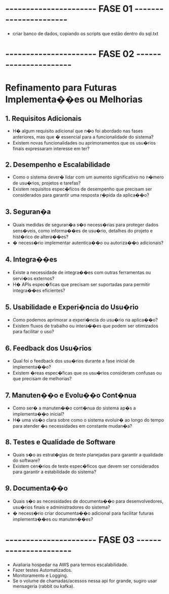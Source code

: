 # ---------------------- FASE 01 ----------------------

- criar banco de dados, copiando os scripts que estão dentro do sql.txt

# ---------------------- FASE 02 ----------------------

# Refinamento para Futuras Implementa��es ou Melhorias

## 1. Requisitos Adicionais

- H� algum requisito adicional que n�o foi abordado nas fases anteriores, mas que � essencial para a funcionalidade do sistema?
- Existem novas funcionalidades ou aprimoramentos que os usu�rios finais expressaram interesse em ter?

## 2. Desempenho e Escalabilidade

- Como o sistema dever� lidar com um aumento significativo no n�mero de usu�rios, projetos e tarefas?
- Existem requisitos espec�ficos de desempenho que precisam ser considerados para garantir uma resposta r�pida da aplica��o?

## 3. Seguran�a

- Quais medidas de seguran�a s�o necess�rias para proteger dados sens�veis, como informa��es de usu�rio, detalhes do projeto e hist�rico de altera��es?
- � necess�rio implementar autentica��o ou autoriza��o adicionais?

## 4. Integra��es

- Existe a necessidade de integra��es com outras ferramentas ou servi�os externos?
- H� APIs espec�ficas que precisam ser suportadas para permitir integra��es eficientes?

## 5. Usabilidade e Experi�ncia do Usu�rio

- Como podemos aprimorar a experi�ncia do usu�rio na aplica��o?
- Existem fluxos de trabalho ou intera��es que podem ser otimizados para facilitar o uso?

## 6. Feedback dos Usu�rios

- Qual foi o feedback dos usu�rios durante a fase inicial de implementa��o?
- Existem �reas espec�ficas que os usu�rios consideram confusas ou que precisam de melhorias?

## 7. Manuten��o e Evolu��o Cont�nua

- Como ser� a manuten��o cont�nua do sistema ap�s a implementa��o inicial?
- H� uma vis�o clara sobre como o sistema evoluir� ao longo do tempo para atender �s necessidades em constante mudan�a?

## 8. Testes e Qualidade de Software

- Quais s�o as estrat�gias de teste planejadas para garantir a qualidade do software?
- Existem cen�rios de teste espec�ficos que devem ser considerados para garantir a estabilidade do sistema?

## 9. Documenta��o

- Quais s�o as necessidades de documenta��o para desenvolvedores, usu�rios finais e administradores do sistema?
- � necess�rio criar documenta��o adicional para facilitar futuras implementa��es ou manuten��es?

# ---------------------- FASE 03 ----------------------

- Avaliaria hospedar na AWS para termos escalabilidade.
- Fazer testes Automatizados.
- Monitoramento e Logging.
- Se o volume de chamadas/acessos nessa api for grande, sugiro usar mensageria (rabbit ou kafka).
